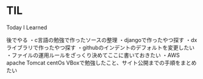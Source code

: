 # TIL
Today I Learned


後でやる
・c言語の勉強で作ったソースの整理
・djangoで作ったやつ探す
・dxライブラリで作ったやつ探す
・githubのインデントのデフォルトを変更したい
・ファイルの運用ルールをざっくり決めてここに書いておきたい
・AWS　apache Tomcat centOs VBoxで勉強したこと、サイト公開までの手順をまとめたい


